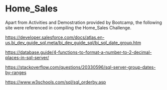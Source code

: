 # Home_Sales

Apart from Activities and Demostration provided by Bootcamp, the following site were referenced in compiling the Home_Sales Challenge.

https://developer.salesforce.com/docs/atlas.en-us.bi_dev_guide_sql.meta/bi_dev_guide_sql/bi_sql_date_group.htm

https://database.guide/4-functions-to-format-a-number-to-2-decimal-places-in-sql-server/

https://stackoverflow.com/questions/20330596/sql-server-group-dates-by-ranges

https://www.w3schools.com/sql/sql_orderby.asp
